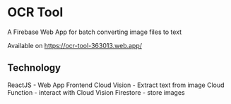 # OCR Tool

A Firebase Web App for batch converting image files to text

Available on https://ocr-tool-363013.web.app/

## Technology

ReactJS - Web App Frontend
Cloud Vision - Extract text from image
Cloud Function - interact with Cloud Vision
Firestore - store images

